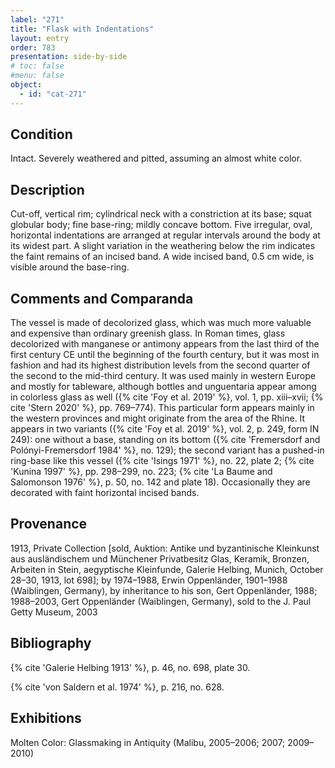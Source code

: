 ```yaml
---
label: "271"
title: "Flask with Indentations"
layout: entry
order: 783
presentation: side-by-side
# toc: false
#menu: false 
object:
  - id: "cat-271"
---
```


## Condition

Intact. Severely weathered and pitted, assuming an almost white color.

## Description

Cut-off, vertical rim; cylindrical neck with a constriction at its base; squat globular body; fine base-ring; mildly concave bottom. Five irregular, oval, horizontal indentations are arranged at regular intervals around the body at its widest part. A slight variation in the weathering below the rim indicates the faint remains of an incised band. A wide incised band, 0.5 cm wide, is visible around the base-ring.

## Comments and Comparanda

The vessel is made of decolorized glass, which was much more valuable and expensive than ordinary greenish glass. In Roman times, glass decolorized with manganese or antimony appears from the last third of the first century CE until the beginning of the fourth century, but it was most in fashion and had its highest distribution levels from the second quarter of the second to the mid-third century. It was used mainly in western Europe and mostly for tableware, although bottles and unguentaria appear among in colorless glass as well ({% cite 'Foy et al. 2019' %}, vol. 1, pp. xiii–xvii; {% cite 'Stern 2020' %}, pp. 769–774). This particular form appears mainly in the western provinces and might originate from the area of the Rhine. It appears in two variants ({% cite 'Foy et al. 2019' %}, vol. 2, p. 249, form IN 249): one without a base, standing on its bottom ({% cite 'Fremersdorf and Polónyi-Fremersdorf 1984' %}, no. 129); the second variant has a pushed-in ring-base like this vessel ({% cite 'Isings 1971' %}, no. 22, plate 2; {% cite 'Kunina 1997' %}, pp. 298–299, no. 223; {% cite 'La Baume and Salomonson 1976' %}, p. 50, no. 142 and plate 18). Occasionally they are decorated with faint horizontal incised bands.

## Provenance

1913, Private Collection [sold, Auktion: Antike und byzantinische Kleinkunst aus ausländischem und Münchener Privatbesitz Glas, Keramik, Bronzen, Arbeiten in Stein, aegyptische Kleinfunde, Galerie Helbing, Munich, October 28–30, 1913, lot 698]; by 1974–1988, Erwin Oppenländer, 1901–1988 (Waiblingen, Germany), by inheritance to his son, Gert Oppenländer, 1988; 1988–2003, Gert Oppenländer (Waiblingen, Germany), sold to the J. Paul Getty Museum, 2003

## Bibliography

{% cite 'Galerie Helbing 1913' %}, p. 46, no. 698, plate 30.

{% cite 'von Saldern et al. 1974' %}, p. 216, no. 628.

## Exhibitions

Molten Color: Glassmaking in Antiquity (Malibu, 2005–2006; 2007; 2009–2010)
